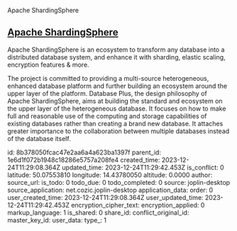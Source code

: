 Apache ShardingSphere

## [Apache ShardingSphere](https://shardingsphere.apache.org/)

Apache ShardingSphere is an ecosystem to transform any database into a distributed database system, and enhance it with sharding, elastic scaling, encryption features & more.

The project is committed to providing a multi-source heterogeneous, enhanced database platform and further building an ecosystem around the upper layer of the platform. Database Plus, the design philosophy of Apache ShardingSphere, aims at building the standard and ecosystem on the upper layer of the heterogeneous database. It focuses on how to make full and reasonable use of the computing and storage capabilities of existing databases rather than creating a brand new database. It attaches greater importance to the collaboration between multiple databases instead of the database itself.

id: 8b378050fcac47e2aa6a4a623ba1397f
parent_id: 1e6d1f072b1948c18286e5757a208fe4
created_time: 2023-12-24T11:29:08.364Z
updated_time: 2023-12-24T11:29:42.453Z
is_conflict: 0
latitude: 50.07553810
longitude: 14.43780050
altitude: 0.0000
author: 
source_url: 
is_todo: 0
todo_due: 0
todo_completed: 0
source: joplin-desktop
source_application: net.cozic.joplin-desktop
application_data: 
order: 0
user_created_time: 2023-12-24T11:29:08.364Z
user_updated_time: 2023-12-24T11:29:42.453Z
encryption_cipher_text: 
encryption_applied: 0
markup_language: 1
is_shared: 0
share_id: 
conflict_original_id: 
master_key_id: 
user_data: 
type_: 1